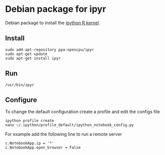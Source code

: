 Debian package for ipyr
=======================

Debian package to install the [ipython R kernel](https://github.com/takluyver/IR_kernel).

Install
-------

    sudo add-apt-repository ppa:opencpu/ipyr
    sudo apt-get update
    sudo apt-get install ipyr

Run
---

    /usr/bin/ipyr


Configure
---------

To change the default configuration create a profile and edit the configs file

    ipython profile create
    nano ~/.ipython/profile_default/ipython_notebook_config.py

For example add the following line to run a remote server
  
    c.NotebookApp.ip = '*'
    c.NotebookApp.open_browser = False


